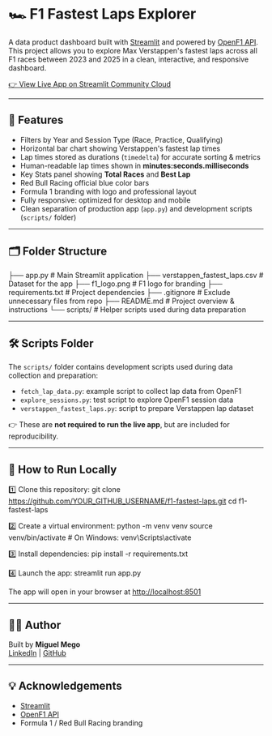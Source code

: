 # 🏎️ F1 Fastest Laps Explorer

A data product dashboard built with [Streamlit](https://streamlit.io) and powered by [OpenF1 API](https://openf1.org).  
This project allows you to explore Max Verstappen's fastest laps across all F1 races between 2023 and 2025 in a clean, interactive, and responsive dashboard.

[👉 View Live App on Streamlit Community Cloud](https://f1-fastest-laps-5qwayvvftwubdpkpm8qcoj.streamlit.app/)

---

## 🎯 Features

- Filters by Year and Session Type (Race, Practice, Qualifying)
- Horizontal bar chart showing Verstappen's fastest lap times
- Lap times stored as durations (`timedelta`) for accurate sorting & metrics
- Human-readable lap times shown in **minutes:seconds.milliseconds**
- Key Stats panel showing **Total Races** and **Best Lap**
- Red Bull Racing official blue color bars
- Formula 1 branding with logo and professional layout
- Fully responsive: optimized for desktop and mobile
- Clean separation of production app (`app.py`) and development scripts (`scripts/` folder)

---

## 🗂️ Folder Structure

├── app.py # Main Streamlit application
├── verstappen_fastest_laps.csv # Dataset for the app
├── f1_logo.png # F1 logo for branding
├── requirements.txt # Project dependencies
├── .gitignore # Exclude unnecessary files from repo
├── README.md # Project overview & instructions
└── scripts/ # Helper scripts used during data preparation

---

## 🛠️ Scripts Folder

The `scripts/` folder contains development scripts used during data collection and preparation:
- `fetch_lap_data.py`: example script to collect lap data from OpenF1
- `explore_sessions.py`: test script to explore OpenF1 session data
- `verstappen_fastest_laps.py`: script to prepare Verstappen lap dataset

👉 These are **not required to run the live app**, but are included for reproducibility.

---

## 🚀 How to Run Locally

1️⃣ Clone this repository:
git clone https://github.com/YOUR_GITHUB_USERNAME/f1-fastest-laps.git
cd f1-fastest-laps

2️⃣ Create a virtual environment:
python -m venv venv
source venv/bin/activate # On Windows: venv\Scripts\activate

3️⃣ Install dependencies:
pip install -r requirements.txt

4️⃣ Launch the app:
streamlit run app.py

The app will open in your browser at [http://localhost:8501](http://localhost:8501)


---

## 👨‍💻 Author

Built by **Miguel Mego**  
[LinkedIn](https://www.linkedin.com/in/miguelmego/) | [GitHub](https://github.com/Mikimetal)

---

## 💡 Acknowledgements

- [Streamlit](https://streamlit.io)
- [OpenF1 API](https://openf1.org)
- Formula 1 / Red Bull Racing branding